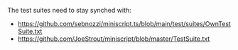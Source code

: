 The test suites need to stay synched with:

- https://github.com/sebnozzi/miniscript.ts/blob/main/test/suites/OwnTestSuite.txt
- https://github.com/JoeStrout/miniscript/blob/master/TestSuite.txt


